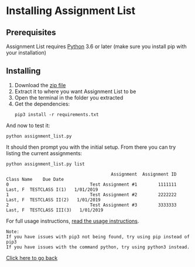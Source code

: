 # Installing Assignment List

## Prerequisites

Assignment List requires [Python](https://www.python.org/downloads/) 3.6 or later (make sure you install pip with your installation)

## Installing

1. Download the [zip file](https://github.com/Whodiduexpect/assignment-list/archive/master.zip)
2. Extract it to where you want Assignment List to be
3. Open the terminal in the folder you extracted
4. Get the dependencies:
	```
	pip3 install -r requirements.txt
	```

And now to test it:
```
python assignment_list.py
```
It should then prompt you with the initial setup. From there you can try listing the current assignments:

```
python assignment_list.py list
```

```
                                        Assignment  Assignment ID                  Class Name    Due Date
0                               Test Assignment #1        1111111     Last, F  TESTCLASS I(1)   1/01/2019
1                               Test Assignment #2        2222222    Last, F  TESTCLASS II(2)   1/01/2019
2                               Test Assignment #3        3333333   Last, F  TESTCLASS III(3)   1/01/2019
```
For full usage instructions, [read the usage instructions](usage.md).

	Note:
	If you have issues with pip3 not being found, try using pip instead of pip3
	If you have issues with the command python, try using python3 instead.
[Click here to go back](index.md)
